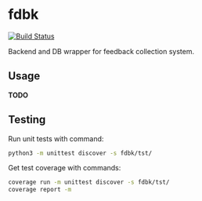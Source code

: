 # fdbk

[![Build Status](https://travis-ci.org/kangasta/fdbk.svg?branch=master)](https://travis-ci.org/kangasta/fdbk)

Backend and DB wrapper for feedback collection system.

## Usage

**TODO**

## Testing

Run unit tests with command:

```bash
python3 -m unittest discover -s fdbk/tst/
```

Get test coverage with commands:
```bash
coverage run -m unittest discover -s fdbk/tst/
coverage report -m
```
